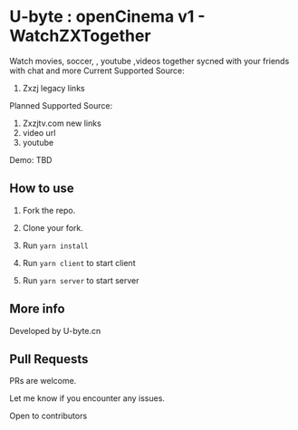 # U-byte : openCinema v1 - WatchZXTogether

Watch movies, soccer, , youtube ,videos together sycned with your friends with chat and more
Current Supported Source: 
1. Zxzj legacy links

Planned Supported Source: 
1. Zxzjtv.com new links
2. video url
3. youtube

Demo: TBD

## How to use

1. Fork the repo.

2. Clone your fork.

3. Run `yarn install`

4. Run `yarn client` to start client

5. Run `yarn server` to start server

## More info

Developed by U-byte.cn

## Pull Requests

PRs are welcome.

Let me know if you encounter any issues.

Open to contributors
